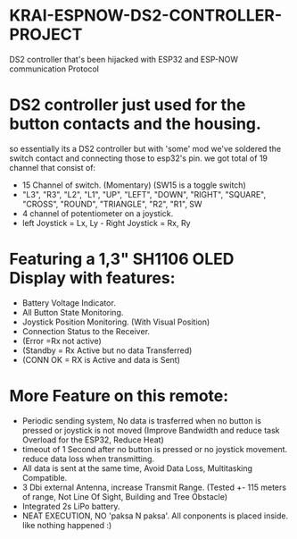 # KRAI-ESPNOW-DS2-CONTROLLER-PROJECT
DS2 controller that's been hijacked with ESP32 and ESP-NOW communication Protocol

# DS2 controller just used for the button contacts and the housing.
so essentially its a DS2 controller but with 'some' mod
we've soldered the switch contact and connecting those to esp32's pin.
we got total of 19 channel that consist of:
- 15 Channel of switch. (Momentary) (SW15 is a toggle switch) 
- "L3", "R3", "L2", "L1", "UP", "LEFT", "DOWN", "RIGHT", "SQUARE", "CROSS", "ROUND", "TRIANGLE", "R2", "R1", SW
- 4 channel of potentiometer on a joystick.
- left Joystick = Lx, Ly  -  Right Joystick = Rx, Ry

# Featuring a 1,3" SH1106 OLED Display with features:
- Battery Voltage Indicator.
- All Button State Monitoring.
- Joystick Position Monitoring. (With Visual Position)
- Connection Status to the Receiver.
- (Error =Rx not active)
- (Standby = Rx Active but no data Transferred)
- (CONN OK = RX is Active and data is Sent)

# More Feature on this remote:
- Periodic sending system, No data is trasferred when no button is pressed or joystick is not moved (Improve Bandwidth and reduce task Overload for the ESP32, Reduce Heat)
- timeout of 1 Second after no button is pressed or no joystick movement. reduce data loss when transmitting.
- All data is sent at the same time, Avoid Data Loss, Multitasking Compatible.
- 3 Dbi external Antenna, increase Transmit Range. (Tested +- 115 meters of range, Not Line Of Sight, Building and Tree Obstacle)
- Integrated 2s LiPo battery.
- NEAT EXECUTION, NO 'paksa N paksa'. All conponents is placed inside. like nothing happened :)
